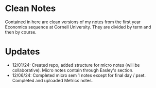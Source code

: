 # Clean Notes

Contained in here are clean versions of my notes from the first year Economics sequence at Cornell University. They are divided by term and then by course.

# Updates

- 12/01/24: Created repo, added structure for micro notes (will be collaborative). Micro notes contain through Easley's section.
- 12/06/24: Completed micro sem 1 notes except for final day / pset. Completed and uploaded Metrics notes.
